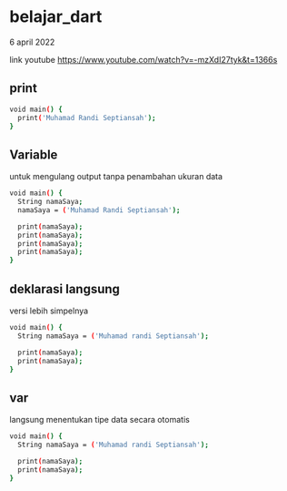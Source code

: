 # belajar_dart
6 april 2022

link youtube
https://www.youtube.com/watch?v=-mzXdI27tyk&t=1366s

## print
```bash
void main() {
  print('Muhamad Randi Septiansah');
}
```

## Variable
untuk mengulang output tanpa penambahan ukuran data

```bash
void main() {
  String namaSaya;
  namaSaya = ('Muhamad Randi Septiansah');

  print(namaSaya);
  print(namaSaya);
  print(namaSaya);
  print(namaSaya);
}
```
## deklarasi langsung
versi lebih simpelnya

```bash
void main() {
  String namaSaya = ('Muhamad randi Septiansah');

  print(namaSaya);
  print(namaSaya);
}
```
## var
langsung menentukan tipe data secara otomatis

```bash
void main() {
  String namaSaya = ('Muhamad randi Septiansah');

  print(namaSaya);
  print(namaSaya);
}
```
